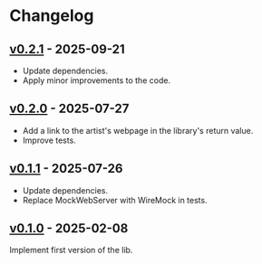 # Changelog

## [v0.2.1](https://github.com/alecigne/somafm-recentlib/tree/v0.2.0) - 2025-09-21

- Update dependencies.
- Apply minor improvements to the code.

## [v0.2.0](https://github.com/alecigne/somafm-recentlib/tree/v0.2.0) - 2025-07-27

- Add a link to the artist's webpage in the library's return value.
- Improve tests.

## [v0.1.1](https://github.com/alecigne/somafm-recentlib/tree/v0.1.1) - 2025-07-26

- Update dependencies.
- Replace MockWebServer with WireMock in tests.


## [v0.1.0](https://github.com/alecigne/somafm-recentlib/tree/v0.1.0) - 2025-02-08

Implement first version of the lib.
